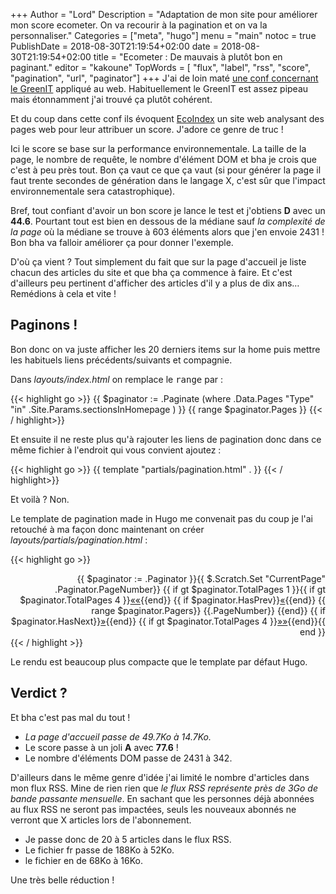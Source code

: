 +++
Author = "Lord"
Description = "Adaptation de mon site pour améliorer mon score ecometer. On va recourir à la pagination et on va la personnaliser."
Categories = ["meta", "hugo"]
menu = "main"
notoc = true
PublishDate = 2018-08-30T21:19:54+02:00
date = 2018-08-30T21:19:54+02:00
title = "Ecometer : De mauvais à plutôt bon en paginant."
editor = "kakoune"
TopWords = [  "flux", "label", "rss", "score", "pagination", "url", "paginator"]
+++
J'ai de loin maté [une conf concernant le GreenIT](https://www.paris-web.fr/2016/conferences/eco-conception-mon-site-web-au-regime.php) appliqué au web.
Habituellement le GreenIT est assez pipeau mais étonnamment j'ai trouvé ça plutôt cohérent.

Et du coup dans cette conf ils évoquent [EcoIndex](http://www.ecoindex.fr/) un site web analysant des pages web pour leur attribuer un score.
J'adore ce genre de truc !

Ici le score se base sur la performance environnementale.
La taille de la page, le nombre de requête, le nombre d'élément DOM et bha je crois que c'est à peu près tout.
Bon ça vaut ce que ça vaut (si pour générer la page il faut trente secondes de génération dans le langage X, c'est sûr que l'impact environnementale sera catastrophique).

Bref, tout confiant d'avoir un bon score je lance le test et j'obtiens **D** avec un **44.6**.
Pourtant tout est bien en dessous de la médiane sauf *la complexité de la page* où la médiane se trouve à 603 éléments alors que j'en envoie 2431 !
Bon bha va falloir améliorer ça pour donner l'exemple.

D'où ça vient ?
Tout simplement du fait que sur la page d'accueil je liste chacun des articles du site et que bha ça commence à faire.
Et c'est d'ailleurs peu pertinent d'afficher des articles d'il y a plus de dix ans…
Remédions à cela et vite !

## Paginons !
Bon donc on va juste afficher les 20 derniers items sur la home puis mettre les habituels liens précédents/suivants et compagnie.

Dans *layouts/index.html* on remplace le <kbd>range</kbd> par :

{{< highlight go >}}
{{ $paginator := .Paginate (where .Data.Pages "Type" "in" .Site.Params.sectionsInHomepage ) }}
{{ range $paginator.Pages }}
{{< / highlight>}}

Et ensuite il ne reste plus qu'à rajouter les liens de pagination donc dans ce même fichier à l'endroit qui vous convient ajoutez :

{{< highlight go >}}
{{ template "partials/pagination.html" . }}
{{< / highlight>}}

Et voilà ?
Non.

Le template de pagination made in Hugo me convenait pas du coup je l'ai retouché à ma façon donc maintenant on créer *layouts/partials/pagination.html* :

{{< highlight go >}}
<div class="pagination" style="text-align:right;">{{ $paginator := .Paginator }}{{ $.Scratch.Set "CurrentPage" .Paginator.PageNumber}}
{{ if gt $paginator.TotalPages 1 }}{{ if gt $paginator.TotalPages 4 }}<a href="{{$paginator.First.URL}}" aria-label="First">««</a>{{end}}
{{ if $paginator.HasPrev}}<a href="{{$paginator.Prev.URL}}" aria-label="Previous">«</a>{{end}}
{{ range $paginator.Pagers}} <a {{if eq ($.Scratch.Get "CurrentPage") .PageNumber}}style="font-size:1.3rem;font-weight:900;"{{end}}href="{{.URL}}">{{.PageNumber}}</a> {{end}}
{{ if $paginator.HasNext}}<a href="{{$paginator.Next.URL}}" aria-label="Next">»</a>{{end}}
{{ if gt $paginator.TotalPages 4 }}<a href="{{$paginator.Last.URL}}" aria-label="Last">»»</a>{{end}}{{ end }}
</div>
{{< / highlight >}}

Le rendu est beaucoup plus compacte que le template par défaut Hugo.

## Verdict ?
Et bha c'est pas mal du tout !

  - *La page d'accueil passe de 49.7Ko à 14.7Ko.*
  - Le score passe à un joli **A** avec **77.6** !
  - Le nombre d'éléments DOM passe de 2431 à 342.

D'ailleurs dans le même genre d'idée j'ai limité le nombre d'articles dans mon flux RSS.
Mine de rien rien que *le flux RSS représente près de 3Go de bande passante mensuelle*.
En sachant que les personnes déjà abonnées au flux RSS ne seront pas impactées, seuls les nouveaux abonnés ne verront que X articles lors de l'abonnement.

  - Je passe donc de 20 à 5 articles dans le flux RSS.
  - Le fichier fr passe de 188Ko à 52Ko.
  - le fichier en de 68Ko à 16Ko.

Une très belle réduction !

